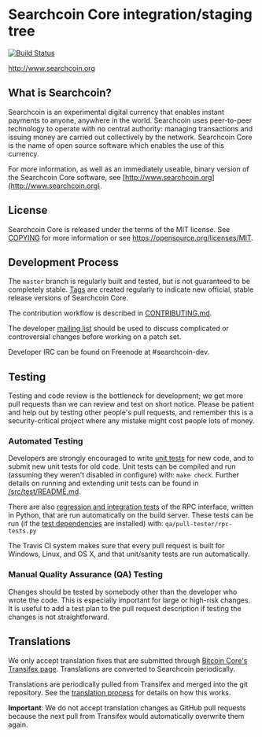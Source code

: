 Searchcoin Core integration/staging tree
=====================================

[![Build Status](https://travis-ci.org/searchcoin/searchcoin.svg?branch=master)](https://travis-ci.org/searchcoin/searchcoin)

http://www.searchcoin.org

What is Searchcoin?
----------------

Searchcoin is an experimental digital currency that enables instant payments to
anyone, anywhere in the world. Searchcoin uses peer-to-peer technology to operate
with no central authority: managing transactions and issuing money are carried
out collectively by the network. Searchcoin Core is the name of open source
software which enables the use of this currency.

For more information, as well as an immediately useable, binary version of
the Searchcoin Core software, see [http://www.searchcoin.org](http://www.searchcoin.org).

License
-------

Searchcoin Core is released under the terms of the MIT license. See [COPYING](COPYING) for more
information or see https://opensource.org/licenses/MIT.

Development Process
-------------------

The `master` branch is regularly built and tested, but is not guaranteed to be
completely stable. [Tags](https://github.com/searchcoin/searchcoin/tags) are created
regularly to indicate new official, stable release versions of Searchcoin Core.

The contribution workflow is described in [CONTRIBUTING.md](CONTRIBUTING.md).

The developer [mailing list](https://groups.google.com/forum/#!forum/searchcoin-dev)
should be used to discuss complicated or controversial changes before working
on a patch set.

Developer IRC can be found on Freenode at #searchcoin-dev.

Testing
-------

Testing and code review is the bottleneck for development; we get more pull
requests than we can review and test on short notice. Please be patient and help out by testing
other people's pull requests, and remember this is a security-critical project where any mistake might cost people
lots of money.

### Automated Testing

Developers are strongly encouraged to write [unit tests](src/test/README.md) for new code, and to
submit new unit tests for old code. Unit tests can be compiled and run
(assuming they weren't disabled in configure) with: `make check`. Further details on running
and extending unit tests can be found in [/src/test/README.md](/src/test/README.md).

There are also [regression and integration tests](/qa) of the RPC interface, written
in Python, that are run automatically on the build server.
These tests can be run (if the [test dependencies](/qa) are installed) with: `qa/pull-tester/rpc-tests.py`

The Travis CI system makes sure that every pull request is built for Windows, Linux, and OS X, and that unit/sanity tests are run automatically.

### Manual Quality Assurance (QA) Testing

Changes should be tested by somebody other than the developer who wrote the
code. This is especially important for large or high-risk changes. It is useful
to add a test plan to the pull request description if testing the changes is
not straightforward.

Translations
------------

We only accept translation fixes that are submitted through [Bitcoin Core's Transifex page](https://www.transifex.com/projects/p/bitcoin/).
Translations are converted to Searchcoin periodically.

Translations are periodically pulled from Transifex and merged into the git repository. See the
[translation process](doc/translation_process.md) for details on how this works.

**Important**: We do not accept translation changes as GitHub pull requests because the next
pull from Transifex would automatically overwrite them again.
